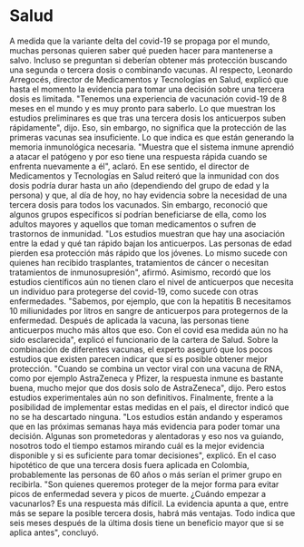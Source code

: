 # Salud
A medida que la variante delta del covid-19 se propaga por el mundo, muchas personas quieren saber qué pueden hacer para mantenerse a salvo. Incluso se preguntan si deberían obtener más protección buscando una segunda o tercera dosis o combinando vacunas.
Al respecto, Leonardo Arregocés, director de Medicamentos y Tecnologías en Salud, explicó que hasta el momento la evidencia para tomar una decisión sobre una tercera dosis es limitada. "Tenemos una experiencia de vacunación covid-19 de 8 meses en el mundo y es muy pronto para saberlo. Lo que muestran los estudios preliminares es que tras una tercera dosis los anticuerpos suben rápidamente", dijo.
Eso, sin embargo, no significa que la protección de las primeras vacunas sea insuficiente. Lo que indica es que están generando la memoria inmunológica necesaria. "Muestra que el sistema inmune aprendió a atacar el patógeno y por eso tiene una respuesta rápida cuando se enfrenta nuevamente a él", aclaró.
En ese sentido, el director de Medicamentos y Tecnologías en Salud reiteró que la inmunidad con dos dosis podría durar hasta un año (dependiendo del grupo de edad y la persona) y que, al día de hoy, no hay evidencia sobre la necesidad de una tercera dosis para todos los vacunados. Sin embargo, reconoció que algunos grupos específicos sí podrían beneficiarse de ella, como los adultos mayores y aquellos que toman medicamentos o sufren de trastornos de inmunidad.
"Los estudios muestran que hay una asociación entre la edad y qué tan rápido bajan los anticuerpos. Las personas de edad pierden esa protección más rápido que los jóvenes. Lo mismo sucede con quienes han recibido trasplantes, tratamientos de cáncer o necesitan tratamientos de inmunosupresión", afirmó.
Asimismo, recordó que los estudios científicos aún no tienen claro el nivel de anticuerpos que necesita un individuo para protegerse del covid-19, como sucede con otras enfermedades.
"Sabemos, por ejemplo, que con la hepatitis B necesitamos 10 miliunidades por litros en sangre de anticuerpos para protegernos de la enfermedad. Después de aplicada la vacuna, las personas tiene anticuerpos mucho más altos que eso. Con el covid esa medida aún no ha sido esclarecida", explicó el funcionario de la cartera de Salud.
Sobre la combinación de diferentes vacunas, el experto aseguró que los pocos estudios que existen parecen indicar que sí es posible obtener mejor protección. "Cuando se combina un vector viral con una vacuna de RNA, como por ejemplo AstraZeneca y Pfizer, la respuesta inmune es bastante buena, mucho mejor que dos dosis solo de AstraZeneca", dijo. Pero estos estudios experimentales aún no son definitivos.
Finalmente, frente a la posibilidad de implementar estas medidas en el país, el director indicó que no se ha descartado ninguna. "Los estudios están andando y esperamos que en las próximas semanas haya más evidencia para poder tomar una decisión. Algunas son prometedoras y alentadoras y eso nos va guiando, nosotros todo el tiempo estamos mirando cuál es la mejor evidencia disponible y si es suficiente para tomar decisiones", explicó.
En el caso hipotético de que una tercera dosis fuera aplicada en Colombia, probablemente las personas de 60 años o más serían el primer grupo en recibirla. "Son quienes queremos proteger de la mejor forma para evitar picos de enfermedad severa y picos de muerte. ¿Cuándo empezar a vacunarlos? Es una respuesta más difícil. La evidencia apunta a que, entre más se separe la posible tercera dosis, habrá más ventajas. Todo indica que seis meses después de la última dosis tiene un beneficio mayor que si se aplica antes", concluyó.
